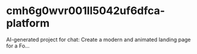 # cmh6g0wvr001ll5042uf6dfca-platform
AI-generated project for chat: Create a modern and animated landing page for a Fo...
